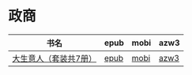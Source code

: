 # 政商

| 书名 | epub | mobi | azw3 |
| --- | --- | --- | --- |
| [大生意人（套装共7册）](http://ct.dalanmei.com/f/31084289-571785948-e17a76) | [epub](http://ct.dalanmei.com/f/31084289-571785948-e17a76) | [mobi](http://ct.dalanmei.com/f/31084289-571452044-032134) | [azw3](http://ct.dalanmei.com/f/31084289-571885573-726cde) |
